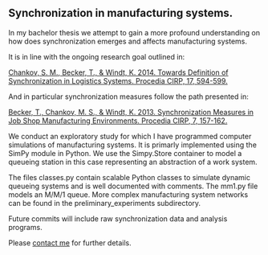 ## Synchronization in manufacturing systems. ##

In my bachelor thesis we attempt to gain a more profound understanding on how does synchronization emerges and affects manufacturing systems.

It is in line with the ongoing research goal outlined in:

[Chankov, S. M., Becker, T., & Windt, K. 2014. Towards Definition of Synchronization in Logistics Systems. Procedia CIRP, 17, 594-599.](http://www.sciencedirect.com/science/article/pii/S2212827114003436)

And in particular synchronization measures follow the path presented in:

[Becker, T., Chankov, M. S., & Windt, K. 2013. Synchronization Measures in Job Shop Manufacturing Environments. Procedia CIRP, 7, 157-162.](http://www.sciencedirect.com/science/article/pii/S2212827113002345)

We conduct an exploratory study for which I have programmed computer simulations of manufacturing systems. It is primarly implemented using the SimPy module in Python. We use the Simpy.Store container to model a queueing station in this case representing an abstraction of a work system. 

The files classes.py contain scalable Python classes to simulate dynamic queueing systems and is well documented with comments. The mm1.py file models an M/M/1 queue. More complex manufacturing system networks can be found in the preliminary_experiments subdirectory.

Future commits will include raw synchronization data and analysis programs.

Please [contact me](http://manuelschipper.com/contact) for further details.
